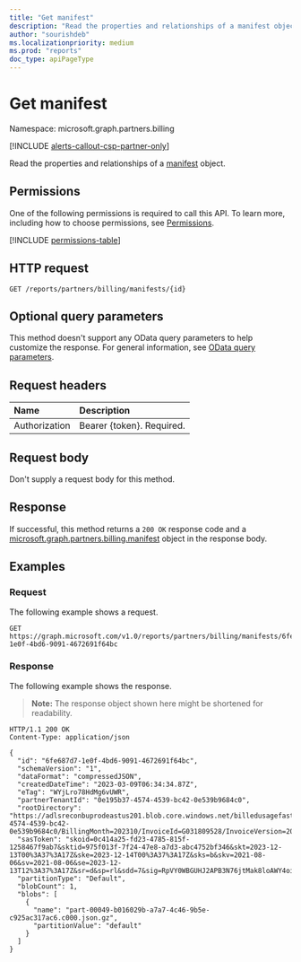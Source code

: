```yaml
---
title: "Get manifest"
description: "Read the properties and relationships of a manifest object."
author: "sourishdeb"
ms.localizationpriority: medium
ms.prod: "reports"
doc_type: apiPageType
---
```


# Get manifest

Namespace: microsoft.graph.partners.billing

[!INCLUDE [alerts-callout-csp-partner-only](../includes/alerts-callout-csp-partner-only.md)]


Read the properties and relationships of a [manifest](../resources/partners-billing-manifest.md) object.

## Permissions

One of the following permissions is required to call this API. To learn more, including how to choose permissions, see [Permissions](/graph/permissions-reference).

<!-- {
  "blockType": "permissions",
  "name": "partners-permissions"
}
-->
[!INCLUDE [permissions-table](../includes/permissions/partners-permissions.md)]

## HTTP request

<!-- {
  "blockType": "ignored"
}
-->
``` http
GET /reports/partners/billing/manifests/{id}
```

## Optional query parameters

This method doesn't support any OData query parameters to help customize the response. For general information, see [OData query parameters](/graph/query-parameters).

## Request headers

|Name|Description|
|:---|:---|
|Authorization|Bearer {token}. Required.|

## Request body

Don't supply a request body for this method.

## Response

If successful, this method returns a `200 OK` response code and a [microsoft.graph.partners.billing.manifest](../resources/partners-billing-manifest.md) object in the response body.

## Examples

### Request

The following example shows a request.
<!-- {
  "blockType": "request",
  "name": "get_manifest"
}
-->
``` http
GET https://graph.microsoft.com/v1.0/reports/partners/billing/manifests/6fe687d7-1e0f-4bd6-9091-4672691f64bc
```

### Response

The following example shows the response.

>**Note:** The response object shown here might be shortened for readability.

<!-- {
  "blockType": "response",
  "truncated": true,
  "@odata.type": "microsoft.graph.partners.billing.manifest"
}
-->
``` http
HTTP/1.1 200 OK
Content-Type: application/json

{
  "id": "6fe687d7-1e0f-4bd6-9091-4672691f64bc",
  "schemaVersion": "1",
  "dataFormat": "compressedJSON",
  "createdDateTime": "2023-03-09T06:34:34.87Z",
  "eTag": "WYjLro78HdMg6vUWR",
  "partnerTenantId": "0e195b37-4574-4539-bc42-0e539b9684c0",
  "rootDirectory": "https://adlsreconbuprodeastus201.blob.core.windows.net/billedusagefastpath/v1/PartnerTenantId=0e195b37-4574-4539-bc42-0e539b9684c0/BillingMonth=202310/InvoiceId=G031809528/InvoiceVersion=202311/Fragment=basic/PartitionType=default",
  "sasToken": "skoid=0c414a25-fd23-4785-815f-1258467f9ab7&sktid=975f013f-7f24-47e8-a7d3-abc4752bf346&skt=2023-12-13T00%3A37%3A17Z&ske=2023-12-14T00%3A37%3A17Z&sks=b&skv=2021-08-06&sv=2021-08-06&se=2023-12-13T12%3A37%3A17Z&sr=d&sp=rl&sdd=7&sig=RpVY0WBGUHJ2APB3N76jtMak8loAWY4oiA0%2FaoJX1bM%3D",
  "partitionType": "Default",
  "blobCount": 1,
  "blobs": [
    {
      "name": "part-00049-b016029b-a7a7-4c46-9b5e-c925ac317ac6.c000.json.gz",
      "partitionValue": "default"
    }
  ]
}
```
